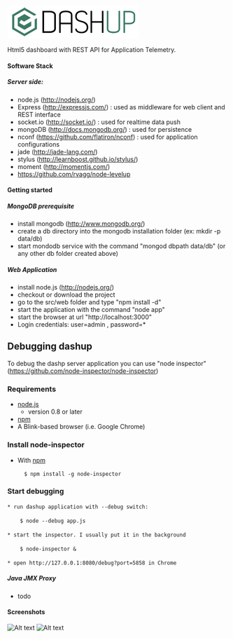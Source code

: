 ![Alt text](docs/dashup_logo_small_1.0.0.png "Login")


Html5 dashboard with REST API for Application Telemetry.


#### Software Stack ####

##### Server side: #####
* node.js (http://nodejs.org/) 
* Express (http://expressjs.com/) : used as middleware for web client and REST interface
* socket.io (http://socket.io/) : used for realtime data push
* mongoDB (http://docs.mongodb.org/) : used for persistence
* nconf (https://github.com/flatiron/nconf) : used for application configurations
* jade (http://jade-lang.com/) 
* stylus (http://learnboost.github.io/stylus/)
* moment (http://momentjs.com/)
* https://github.com/rvagg/node-levelup


#### Getting started ####

##### MongoDB prerequisite #####

* install mongodb (http://www.mongodb.org/)
* create a db directory into the mongodb installation folder (ex: mkdir -p data/db)
* start mondodb service with the command "mongod dbpath data/db" (or any other db folder created above)

##### Web Application #####

* install node.js (http://nodejs.org/) 
* checkout or download the project
* go to the src/web folder and type "npm install -d"
* start the application with the command "node app"
* start the browser at url "http://localhost:3000"
* Login credentials: user=admin , password=* 


## Debugging dashup

To debug the dashp server application you can use "node inspector" (https://github.com/node-inspector/node-inspector)

### Requirements

* [node.js](http://github.com/ry/node)
  - version 0.8 or later
* [npm](http://github.com/isaacs/npm)
* A Blink-based browser (i.e. Google Chrome)

### Install node-inspector

* With [npm](http://github.com/isaacs/npm)

        $ npm install -g node-inspector

### Start debugging
	
	* run dashup application with --debug switch:

		$ node --debug app.js

	* start the inspector. I usually put it in the background

		$ node-inspector &

	* open http://127.0.0.1:8080/debug?port=5858 in Chrome


##### Java JMX Proxy #####
* todo


#### Screenshots ####



![Alt text](docs/screenshots/login.png "Login")	
![Alt text](docs/screenshots/screen1.png "Screenshot")

